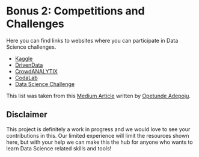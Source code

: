 # Bonus 2: Competitions and Challenges

Here you can find links to websites where you can participate in Data Science challenges.

* [Kaggle](https://www.kaggle.com/)
* [DrivenData](https://www.drivendata.org/)
* [CrowdANALYTIX](https://www.crowdanalytix.com/community)
* [CodaLab](http://codalab.org/)
* [Data Science Challenge](https://www.datasciencechallenge.org/)

This list was taken from this [Medium Article](https://medium.com/@opetundeadepoju/data-science-competition-platforms-you-need-to-know-about-55b6840c087e) written by [Opetunde Adepoju](https://medium.com/@opetundeadepoju).

## Disclaimer

This project is definitely a work in progress and we would love to see your contributions in this. Our limited experience will limit the resources shown here, but with your help we can make this the hub for anyone who wants to learn Data Science related skills and tools!

